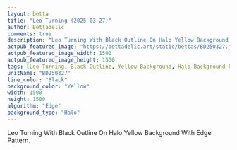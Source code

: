 ```yaml
---
layout: betta
title: "Leo Turning (2025-03-27)"
author: Bettadelic
comments: true
description: "Leo Turning With Black Outline On Halo Yellow Background With Edge Pattern."
actpub_featured_image: "https://bettadelic.art/static/bettas/BD250327.jpg"
actpub_featured_image_width: 1500
actpub_featured_image_height: 1500
tags: [Leo Turning, Black Outline, Yellow Background, Halo Background Pattern, Edge Pattern, March 2025]
unitName: "BD250327"
line_color: "Black"
background_color: "Yellow"
width: 1500
height: 1500
algorithm: "Edge"
background_type: "Halo"
---
```


Leo Turning With Black Outline On Halo Yellow Background With Edge Pattern.
